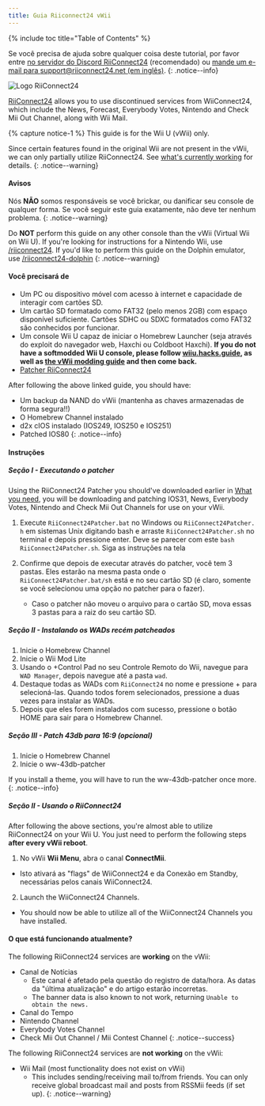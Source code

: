 ```yaml
---
title: Guia Riiconnect24 vWii
---
```


{% include toc title="Table of Contents" %}

Se você precisa de ajuda sobre qualquer coisa deste tutorial, por favor entre [no servidor do Discord RiiConnect24](https://discord.gg/rc24) (recomendado) ou [mande um e-mail para support@riiconnect24.net (em inglês)](mailto:support@riiconnect24.net).
{: .notice--info}

![Logo RiiConnect24](/images/WiiRC24Logo.jpg)

[RiiConnect24](https://rc24.xyz/) allows you to use discontinued services from WiiConnect24, which include the News, Forecast, Everybody Votes, Nintendo and Check Mii Out Channel, along with Wii Mail.

{% capture notice-1 %}
This guide is for the Wii U (vWii) only.

Since certain features found in the original Wii are not present in the vWii, we can only partially utilize RiiConnect24. See [what's currently working](#whats-currently-working) for details.
{: .notice--warning}

#### Avisos

Nós **NÃO** somos responsáveis se você brickar, ou danificar seu console de qualquer forma. Se você seguir este guia exatamente, não deve ter nenhum problema.
{: .notice--warning}

Do **NOT** perform this guide on any other console than the vWii (Virtual Wii on Wii U). If you're looking for instructions for a Nintendo Wii, use [/riiconnect24](riiconnect24). If you'd like to perform this guide on the Dolphin emulator, use [/riiconnect24-dolphin](/riiconnect24-dolphin)
{: .notice--warning}

#### Você precisará de

* Um PC ou dispositivo móvel com acesso à internet e capacidade de interagir com cartões SD.
* Um cartão SD formatado como FAT32 (pelo menos 2GB) com espaço disponível suficiente. Cartões SDHC ou SDXC formatados como FAT32 são conhecidos por funcionar.
* Um console Wii U capaz de iniciar o Homebrew Launcher (seja através do exploit do navegador web, Haxchi ou Coldboot Haxchi). **If you do not have a softmodded Wii U console, please follow [wiiu.hacks.guide](https://wiiu.hacks.guide), as well as [the vWii modding guide](https://wiiu.hacks.guide/#/vwii-modding) and then come back.**
* [Patcher RiiConnect24](https://github.com/RiiConnect24/RiiConnect24-Patcher/releases)

After following the above linked guide, you should have:
* Um backup da NAND do vWii (mantenha as chaves armazenadas de forma segura!!)
* O Homebrew Channel instalado
* d2x cIOS instalado (IOS249, IOS250 e IOS251)
* Patched IOS80
{: .notice--info}

#### Instruções

##### Seção I - Executando o patcher

Using the RiiConnect24 Patcher you should've downloaded earlier in [What you need](#what-you-need), you will be downloading and patching IOS31, News, Everybody Votes, Nintendo and Check Mii Out Channels for use on your vWii.

1. Execute `RiiConnect24Patcher.bat` no Windows ou `RiiConnect24Patcher. h` em sistemas Unix digitando bash e arraste `RiiConnect24Patcher.sh` no terminal e depois pressione enter. Deve se parecer com este `bash RiiConnect24Patcher.sh`. Siga as instruções na tela

2. Confirme que depois de executar através do patcher, você tem 3 pastas. Eles estarão na mesma pasta onde o `RiiConnect24Patcher.bat/sh` está e no seu cartão SD (é claro, somente se você selecionou uma opção no patcher para o fazer).
   - Caso o patcher não moveu o arquivo para o cartão SD, mova essas 3 pastas para a raiz do seu cartão SD.

##### Seção II - Instalando os WADs recém patcheados

1. Inicie o Homebrew Channel
2. Inicie o Wii Mod Lite
3. Usando o +Control Pad no seu Controle Remoto do Wii, navegue para `WAD Manager`, depois navegue até a pasta `wad`.
4. Destaque todas as WADs com `RiiConnect24` no nome e pressione + para selecioná-las. Quando todos forem selecionados, pressione a duas vezes para instalar as WADs.
5. Depois que eles forem instalados com sucesso, pressione o botão HOME para sair para o Homebrew Channel.

##### Seção III - Patch 43db para 16:9 (opcional)

1. Inicie o Homebrew Channel
2. Inicie o ww-43db-patcher

If you install a theme, you will have to run the ww-43db-patcher once more.
{: .notice--info}

##### Seção II - Usando o RiiConnect24

After following the above sections, you're almost able to utilize RiiConnect24 on your Wii U. You just need to perform the following steps **after every vWii reboot**.

1. No vWii **Wii Menu**, abra o canal **ConnectMii**.
* Isto ativará as "flags" de WiiConnect24 e da Conexão em Standby, necessárias pelos canais WiiConnect24.
2. Launch the WiiConnect24 Channels.
* You should now be able to utilize all of the WiiConnect24 Channels you have installed.

#### O que está funcionando atualmente?
The following RiiConnect24 services are **working** on the vWii:
* Canal de Notícias
    * Este canal é afetado pela questão do registro de data/hora. As datas da "última atualização" e do artigo estarão incorretas.
    * The banner data is also known to not work, returning `Unable to obtain the news.`
* Canal do Tempo
* Nintendo Channel
* Everybody Votes Channel
* Check Mii Out Channel / Mii Contest Channel
{: .notice--success}

The following RiiConnect24 services are **not working** on the vWii:
* Wii Mail (most functionality does not exist on vWii)
    * This includes sending/receiving mail to/from friends. You can only receive global broadcast mail and posts from RSSMii feeds (if set up).
{: .notice--warning}
